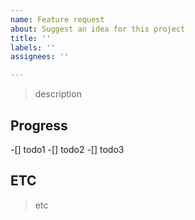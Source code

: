 ```yaml
---
name: Feature request
about: Suggest an idea for this project
title: ''
labels: ''
assignees: ''

---
```


>description

## Progress

-[] todo1
-[] todo2
-[] todo3

## ETC
> etc
